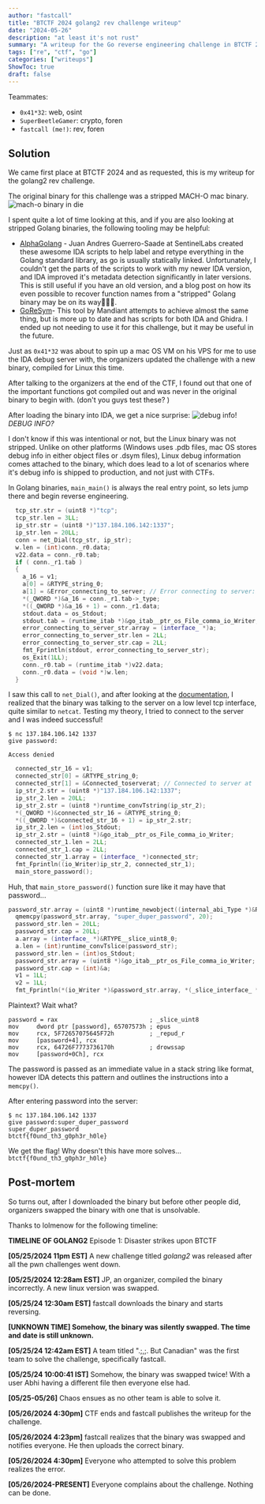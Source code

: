 ```yaml
---
author: "fastcall"
title: "BTCTF 2024 golang2 rev challenge writeup"
date: "2024-05-26"
description: "at least it's not rust"
summary: "A writeup for the Go reverse engineering challenge in BTCTF 2024."
tags: ["re", "ctf", "go"]
categories: ["writeups"]
ShowToc: true
draft: false
---
```

Teammates:
- `0x41*32`: web, osint
- `SuperBeetleGamer`: crypto, foren
- `fastcall (me!)`: rev, foren

## Solution

We came first place at BTCTF 2024 and as requested, this is my writeup for the golang2 rev challenge.

The original binary for this challenge was a stripped MACH-O mac binary. 
![mach-o binary in die](/btctf2024-die.png)

I spent quite a lot of time looking at this, and if you are also looking at stripped Golang binaries, the following tooling may be helpful:

- [AlphaGolang](https://github.com/SentineLabs/AlphaGolang) - Juan Andres Guerrero-Saade at SentinelLabs created these awesome IDA scripts to help label and retype everything in the Golang standard library, as go is usually statically linked. Unfortunately, I couldn't get the parts of the scripts to work with my newer IDA version, and IDA improved it's metadata detection significantly in later versions. This is still useful if you have an old version, and a blog post on how its even possible to recover function names from a "stripped" Golang binary may be on its way👀👀👀.
- [GoReSym](https://github.com/mandiant/GoReSym)- This tool by Mandiant attempts to achieve almost the same thing, but is more up to date and has scripts for both IDA and Ghidra. I ended up not needing to use it for this challenge, but it may be useful in the future.

Just as `0x41*32` was about to spin up a mac OS VM on his VPS for me to use the IDA debug server with, the organizers updated the challenge with a new binary, compiled for Linux this time.

After talking to the organizers at the end of the CTF, I found out that one of the important functions got compiled out and was never in the original binary to begin with. (don't you guys test these? )

After loading the binary into IDA, we get a nice surprise:
![debug info!](/btctf2024-dwarf.png)
*DEBUG INFO?*

I don't know if this was intentional or not, but the Linux binary was not stripped. Unlike on other platforms (Windows uses .pdb files, mac OS stores debug info in either object files or .dsym files), Linux debug information comes attached to the binary, which does lead to a lot of scenarios where it's debug info is shipped to production, and not just with CTFs.

In Golang binaries, `main_main()` is always the real entry point, so lets jump there and begin reverse engineering.

```cpp
  tcp_str.str = (uint8 *)"tcp";
  tcp_str.len = 3LL;
  ip_str.str = (uint8 *)"137.184.106.142:1337";
  ip_str.len = 20LL;
  conn = net_Dial(tcp_str, ip_str);
  w.len = (int)conn._r0.data;
  v22.data = conn._r0.tab;
  if ( conn._r1.tab )
  {
    a_16 = v1;
    a[0] = &RTYPE_string_0;
    a[1] = &Error_connecting_to_server; // Error connecting to server:
    *(_QWORD *)&a_16 = conn._r1.tab->_type;
    *((_QWORD *)&a_16 + 1) = conn._r1.data;
    stdout.data = os_Stdout;
    stdout.tab = (runtime_itab *)&go_itab__ptr_os_File_comma_io_Writer;
    error_connecting_to_server_str.array = (interface_ *)a;
    error_connecting_to_server_str.len = 2LL;
    error_connecting_to_server_str.cap = 2LL;
    fmt_Fprintln(stdout, error_connecting_to_server_str);
    os_Exit(1LL);
    conn._r0.tab = (runtime_itab *)v22.data;
    conn._r0.data = (void *)w.len;
  }
```

I saw this call to `net_Dial()`, and after looking at the [documentation](https://pkg.go.dev/net), I realized that the binary was talking to the server on a low level tcp interface, quite similar to `netcat`. Testing my theory, I tried to connect to the server and I was indeed successful!

```
$ nc 137.184.106.142 1337
give password:

Access denied
```

```cpp
  connected_str_16 = v1;
  connected_str[0] = &RTYPE_string_0;
  connected_str[1] = &Connected_toserverat; // Connected to server at
  ip_str_2.str = (uint8 *)"137.184.106.142:1337";
  ip_str_2.len = 20LL;
  ip_str_2.str = (uint8 *)runtime_convTstring(ip_str_2);
  *(_QWORD *)&connected_str_16 = &RTYPE_string_0;
  *((_QWORD *)&connected_str_16 + 1) = ip_str_2.str;
  ip_str_2.len = (int)os_Stdout;
  ip_str_2.str = (uint8 *)&go_itab__ptr_os_File_comma_io_Writer;
  connected_str_1.len = 2LL;
  connected_str_1.cap = 2LL;
  connected_str_1.array = (interface_ *)connected_str;
  fmt_Fprintln((io_Writer)ip_str_2, connected_str_1);
  main_store_password();
```

Huh, that `main_store_password()` function sure like it may have that password...

```cpp
password_str.array = (uint8 *)runtime_newobject((internal_abi_Type *)&RTYPE__20_uint8);
  qmemcpy(password_str.array, "super_duper_password", 20);
  password_str.len = 20LL;
  password_str.cap = 20LL;
  a.array = (interface_ *)&RTYPE__slice_uint8_0;
  a.len = (int)runtime_convTslice(password_str);
  password_str.len = (int)os_Stdout;
  password_str.array = (uint8 *)&go_itab__ptr_os_File_comma_io_Writer;
  password_str.cap = (int)&a;
  v1 = 1LL;
  v2 = 1LL;
  fmt_Fprintln(*(io_Writer *)&password_str.array, *(_slice_interface_ *)&password_str.cap);
```

Plaintext? Wait what?

```
password = rax                          ; _slice_uint8
mov     dword ptr [password], 65707573h ; epus
mov     rcx, 5F72657075645F72h          ; _repud_r
mov     [password+4], rcx
mov     rcx, 64726F7773736170h          ; drowssap
mov     [password+0Ch], rcx
```

The password is passed as an immediate value in a stack string like format, however IDA detects this pattern and outlines the instructions into a `memcpy()`.

After entering password into the server:

```
$ nc 137.184.106.142 1337
give password:super_duper_password
super_duper_password
btctf{f0und_th3_g0ph3r_h0le}
```

We get the flag! Why doesn't this have more solves...
`btctf{f0und_th3_g0ph3r_h0le}`

## Post-mortem

So turns out, after I downloaded the binary but before other people did, organizers swapped the binary with one that is unsolvable. 

Thanks to lolmenow for the following timeline:

**TIMELINE OF GOLANG2** Episode 1: Disaster strikes upon BTCTF

**[05/25/2024 11pm EST]** A new challenge titled *golang2* was released after all the pwn challenges went down.

**[05/25/2024 12:28am EST]** JP, an organizer, compiled the binary incorrectly. A new linux version was swapped.  


**[05/25/24 12:30am EST]** fastcall downloads the binary and starts reversing.

**[UNKNOWN TIME] Somehow, the binary was silently swapped. The time and date is still unknown.**

**[05/25/24 12:42am EST]** A team titled ".;,;. But Canadian" was the first team to solve the challenge, specifically fastcall.

**[05/25/24 10:00:41 IST]** Somehow, the binary was swapped twice! With a user Abhi having a different file then everyone else had.


**[05/25-05/26]** Chaos ensues as no other team is able to solve it.

**[05/26/2024 4:30pm]** CTF ends and fastcall publishes the writeup for the challenge.

**[05/26/2024 4:23pm]** fastcall realizes that the binary was swapped and notifies everyone. He then uploads the correct binary.

**[05/26/2024 4:30pm]** Everyone who attempted to solve this problem realizes the error.

**[05/26/2024-PRESENT]** Everyone complains about the challenge. Nothing can be done.


